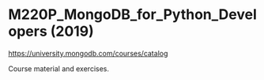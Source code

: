 # M220P_MongoDB_for_Python_Developers (2019)

https://university.mongodb.com/courses/catalog


Course material and exercises.
